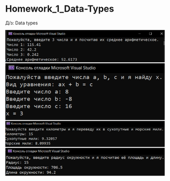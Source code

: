 # Homework_1_Data-Types
Д/з: Data types
<p align="center">
  <img src="images/Arithmetic_Mean.png">
  <img src="images/Equation_Solution.png">
  <img src="images/Kilometers_To_Miles.png">
  <img src="images/Square_And_Length_Of_Circle.png">
</p>
